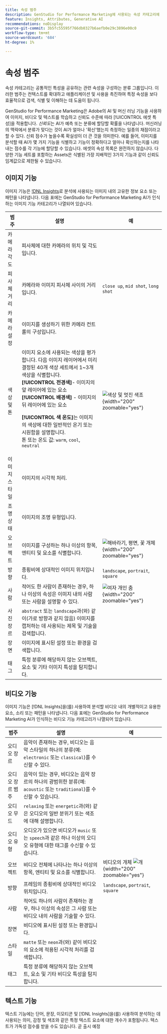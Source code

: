```yaml
---
title: 속성 범주
description: GenStudio for Performance Marketing에 사용되는 속성 카테고리에 대해 알아봅니다.
feature: Insights, Attributes, Generative AI
recommendations: noDisplay
source-git-commit: 3b5fc55595f766db0327b6aefb0e29c3896e00c0
workflow-type: tm+mt
source-wordcount: '684'
ht-degree: 1%

---
```


# 속성 범주

속성 카테고리는 공통적인 특성을 공유하는 관련 속성을 구성하는 분류 그룹입니다. 이러한 범주는 컨텍스트를 확대하고 애플리케이션 및 사용을 촉진하여 특정 속성을 보다 효율적으로 검색, 식별 및 이해하는 데 도움이 됩니다.

GenStudio for Performance Marketing은 Adobe의 AI 및 머신 러닝 기능을 사용하여 이미지, 비디오 및 텍스트를 학습하고 신뢰도 수준에 따라 [!UICONTROL 에셋 특성]을 적용합니다. _신뢰도_&#x200B;는 AI가 예측 또는 분류에 할당할 확률을 나타냅니다. 머신러닝의 맥락에서 분류가 맞다는 것이 AI가 얼마나 &#39;확신&#39;했는지 측정하는 일종의 채점이라고 할 수 있다. 신뢰 점수가 높을수록 확실성이 더 큰 것을 의미한다. 예를 들어, 이미지를 분석할 때 AI가 몇 가지 기능을 식별하고 기능이 정확하다고 얼마나 확신하는지를 나타내는 점수를 각 기능에 할당할 수 있습니다. 에셋의 속성 목록은 완전하지 않습니다. 다양한 기능 세트를 포함하는 Assets은 식별된 가장 지배적인 3가지 기능과 같이 신뢰도 임계값으로 제한될 수 있습니다.

## 이미지 기능

이미지 기능은 [!DNL Insights](으)로 분석에 사용되는 이미지 내의 고유한 정보 요소 또는 패턴을 나타냅니다. 다음 표에는 GenStudio for Performance Marketing AI가 인식하는 이미지 기능 카테고리가 나열되어 있습니다.

<!-- For the writer: turn off word wrap to work with these tables. Option + Z -->

| 범주 | 설명 | 예 |
| ----------------------- | ----------------------------------------------------------------------------------------------------- | ------------------------------------------------------------------------------------------------------------------------------------------------------------------------------ |
| 카메라 각도 | 피사체에 대한 카메라의 위치 및 각도입니다. |                                                                                                                                                                                |
| 피사체 거리 | 카메라와 이미지 피사체 사이의 거리입니다. | `close up`, `mid shot`, `long shot` |
| 카메라 설정 | 이미지를 생성하기 위한 카메라 컨트롤의 구성입니다. |                                                                                                                                                                                |
| 색상 및 톤 | 이미지 요소에 사용되는 색상을 평가합니다. 다음 이미지 레이어에서 미리 결정된 40개 색상 세트에서 1~3개 색상을 식별합니다.<br>**[!UICONTROL 전경색&#x200B;]**- 이미지의 앞 레이어에 있는 요소<br>**[!UICONTROL 배경색]** - 이미지의 뒤 레이어에 있는 요소<p>**[!UICONTROL 색 온도]**&#x200B;는 이미지의 색상에 대한 일반적인 온기 또는 시원함을 설명합니다.<br>톤 또는 온도 값: `warm`, `cool`, `neutral` | ![색상 및 멋진 색조](../../assets/category/image-color-temp.png){width="200" zoomable="yes"} |
| 이미지 스타일 | 이미지의 시각적 처리. |                                                                                                                                                                                |
| 조명 상태 | 이미지의 조명 유형입니다. |                                                                                                                                                                                |
| 오브젝트 | 이미지를 구성하는 하나 이상의 항목, 엔티티 및 요소를 식별합니다. | ![해바라기, 평면, 꽃 개체](../../assets/category/image-objects.png){width="200" zoomable="yes"} |
| 방향 | 종횡비에 상대적인 이미지 위치입니다. | `landscape`, `portrait`, `square` |
| 사람 | 적어도 한 사람이 존재하는 경우, 하나 이상의 속성은 이미지 내의 사람 또는 사람을 설명할 수 있다. | ![여자 개인 춤](../../assets/category/image-people.png){width="200" zoomable="yes"} |
| 사진 장르 | `abstract` 또는 `landscape`과(와) 같이(가로 방향과 같지 않음) 이미지를 캡처하는 데 사용되는 제목 및 기술을 검색합니다. |           |
| 장면 | 이미지에 표시된 설정 또는 환경을 검색합니다. |                                             |
| 태그 | 특정 분류에 해당하지 않는 오브젝트, 요소 및 기타 이미지 특성을 탐지합니다. |                                      |

<!-- Not yet approved by legal
| Attention distribution  | The level of viewer attention spread across an image.                                                 | `high`, `medium`, `low`                                                                                                                                                                                                    |
| Content density         | The amount of information or detail in an image.                                                      | `high`, `medium`, `low`                                                                                                                                                                                                    |
-->

## 비디오 기능

이미지 기능은 [!DNL Insights]을(를) 사용하여 분석할 비디오 내의 개별적이고 유용한 요소, 소리 또는 패턴을 나타냅니다. 다음 표에는 GenStudio for Performance Marketing AI가 인식하는 비디오 기능 카테고리가 나열되어 있습니다.

| 범주 | 설명 | 예 |
| ------------------- | ------------------------------------------------------------------------------------------------------------ | --------------------------------------------------------------------------------------- |
| 오디오 장르 | 음악이 존재하는 경우, 비디오는 음악 스타일의 하나의 분류(예: `electronic` 또는 `classical`)를 수신할 수 있다. |          |
| 오디오 장르 범주 | 음악이 있는 경우, 비디오는 음악 장르의 하나의 광범위한 분류(예: `acoustic` 또는 `traditional`)를 수신할 수 있습니다. |          |
| 오디오 무드 | `relaxing` 또는 `energetic`과(와) 같은 오디오의 일반 분위기 또는 색조에 대해 설명합니다. |          |
| 오디오 유형 | 오디오가 있으면 비디오가 `music` 또는 `speech`과 같은 하나 이상의 오디오 유형에 대한 태그를 수신할 수 있습니다. |          |
| 오브젝트 | 비디오 전체에 나타나는 하나 이상의 항목, 엔티티 및 요소를 식별합니다. | 비디오의 개체 ![개](../../assets/category/video-objects.png){width="200" zoomable="yes"} |
| 방향 | 프레임의 종횡비에 상대적인 비디오 위치입니다. | `landscape`, `portrait`, `square` |
| 사람 | 적어도 하나의 사람이 존재하는 경우, 하나 이상의 속성은 그 사람 또는 비디오 내의 사람을 기술할 수 있다. |        |
| 장면 | 비디오에 표시된 설정 또는 환경입니다. |        |
| 스타일 | `matte` 또는 `neon`과(와) 같이 비디오의 요소에 적용된 시각적 처리를 검색합니다. |        |
| 태그 | 특정 분류에 해당하지 않는 오브젝트, 요소 및 기타 비디오 특성을 탐지합니다. |        |

## 텍스트 기능

텍스트 기능에는 단어, 문장, 이모티콘 및 [!DNL Insights]을(를) 사용하여 분석하는 데 사용되는 의미, 감정 및 색조와 같은 특정 텍스트 요소에 대한 개수가 포함됩니다. 텍스트가 가독성 점수를 받을 수도 있습니다. 곧 출시 예정

<!-- Not yet approved by legal

The following table lists the image feature categories recognized by the GenStudio for Performance Marketing AI.

| Category             | Description | Example |
|----------------------|-------------|--------|
| Emojis Count         |             |        |
| HashTags Count       |             |        |
| Keywords             |             |        |
| Marketing Emotions   |             |        |
| Narratives           | Text that represents an overarching situation, theme, or a story. Narratives can communicate values, purpose, or identity that resonates with consumers on many levels.   |        |
| Persuasion Strategies|             |        |
| Readability          |             |        |
| Tone of voice        | | |
-->
